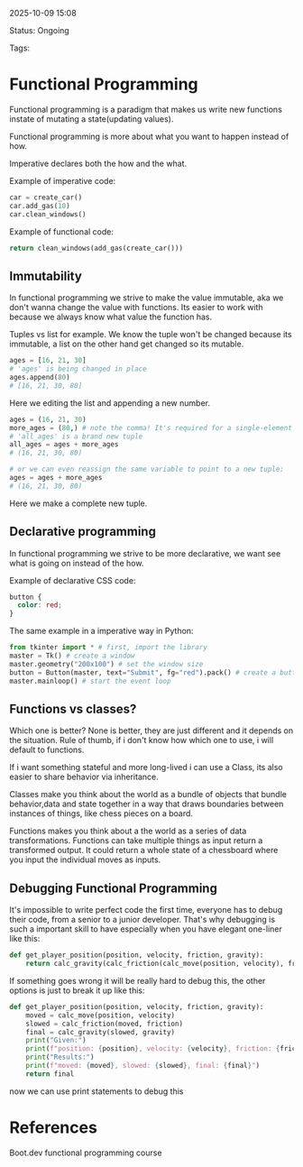 2025-10-09 15:08

Status: Ongoing

Tags:

# Functional Programming

Functional programming is a paradigm that makes us write new functions instate of mutating a state(updating values).

Functional programming is more about what you want to happen instead of how.

Imperative declares both the how and the what.

Example of imperative code:

```py
car = create_car()
car.add_gas(10)
car.clean_windows()
```

Example of functional code:

```py
return clean_windows(add_gas(create_car()))
```


## Immutability 

In functional programming we strive to make the value immutable, aka we don't wanna change the value with functions. Its easier to work with because we always know what value the function has.

Tuples vs list for example. We know the tuple won't be changed because its immutable, a list on the other hand get changed so its mutable. 


```python
ages = [16, 21, 30]
# 'ages' is being changed in place
ages.append(80)
# [16, 21, 30, 80]
```

Here we editing the list and appending a new number.

```python
ages = (16, 21, 30)
more_ages = (80,) # note the comma! It's required for a single-element tuple
# 'all_ages' is a brand new tuple
all_ages = ages + more_ages
# (16, 21, 30, 80)

# or we can even reassign the same variable to point to a new tuple:
ages = ages + more_ages
# (16, 21, 30, 80)
```


Here we make a complete new tuple.


## Declarative programming

In functional programming we strive to be more declarative, we want see what is going on instead of the how.

Example of declarative CSS code:

```css
button {
  color: red;
}
```

The same example in a imperative way in Python:

```py
from tkinter import * # first, import the library
master = Tk() # create a window
master.geometry("200x100") # set the window size
button = Button(master, text="Submit", fg="red").pack() # create a button
master.mainloop() # start the event loop
```




## Functions vs classes?

Which one is better? None is better, they are just different and it depends on the situation. Rule of thumb, if i don't know how which one to use, i will default to functions.

If i want something stateful and more long-lived i can use a Class, its also easier to share behavior via inheritance.

Classes make you think about the world as a bundle of objects that bundle behavior,data and state together in a way that draws boundaries between instances of things, like chess pieces on a board.

Functions makes you think about a the world as a series of data transformations. Functions can take multiple things as input  return a transformed output. It could return a whole state of a chessboard where you input the individual moves as inputs.


## Debugging Functional Programming



It's impossible to write perfect code the first time, everyone has to debug their code, from a senior to a junior developer. That's why debugging is such a important skill to have especially when you have elegant one-liner like this:

```py
def get_player_position(position, velocity, friction, gravity):
    return calc_gravity(calc_friction(calc_move(position, velocity), friction), gravity)
```


If something goes wrong it will be really hard to debug this, the other options is just to break it up like this:

```py
def get_player_position(position, velocity, friction, gravity):
    moved = calc_move(position, velocity)
    slowed = calc_friction(moved, friction)
    final = calc_gravity(slowed, gravity)
    print("Given:")
    print(f"position: {position}, velocity: {velocity}, friction: {friction}, gravity: {gravity}")
    print("Results:")
    print(f"moved: {moved}, slowed: {slowed}, final: {final}")
    return final
```

now we can use print statements to debug this



# References

Boot.dev functional programming course